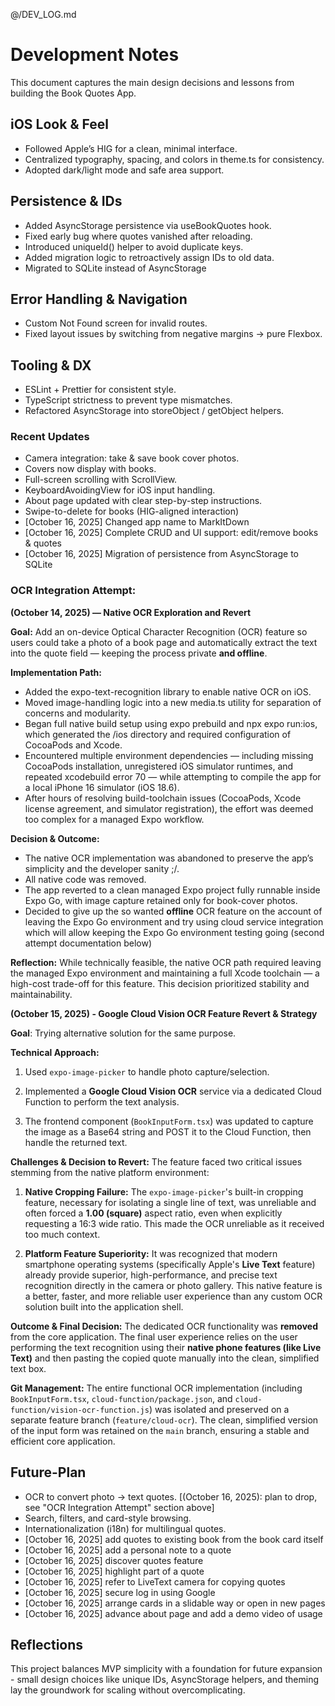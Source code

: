 @/DEV_LOG.md
 
# Development Notes
This document captures the main design decisions and lessons from building the Book Quotes App.

## iOS Look & Feel
- Followed Apple’s HIG for a clean, minimal interface.
- Centralized typography, spacing, and colors in theme.ts for consistency.
- Adopted dark/light mode and safe area support.

## Persistence & IDs    
- Added AsyncStorage persistence via useBookQuotes hook.
- Fixed early bug where quotes vanished after reloading.
- Introduced uniqueId() helper to avoid duplicate keys.
- Added migration logic to retroactively assign IDs to old data.
- Migrated to SQLite instead of AsyncStorage

## Error Handling & Navigation
- Custom Not Found screen for invalid routes.
- Fixed layout issues by switching from negative margins → pure Flexbox.

## Tooling & DX
- ESLint + Prettier for consistent style.
- TypeScript strictness to prevent type mismatches.
- Refactored AsyncStorage into storeObject / getObject helpers.

### Recent Updates
- Camera integration: take & save book cover photos.
- Covers now display with books.
- Full-screen scrolling with ScrollView.
- KeyboardAvoidingView for iOS input handling.
- About page updated with clear step-by-step instructions.
- Swipe-to-delete for books (HIG-aligned interaction)
- [October 16, 2025] Changed app name to MarkItDown
- [October 16, 2025] Complete CRUD and UI support: edit/remove books & quotes
- [October 16, 2025] Migration of persistence from AsyncStorage to SQLite

### OCR Integration Attempt:

**(October 14, 2025) — Native OCR Exploration and Revert**

**Goal:** Add an on-device Optical Character Recognition (OCR) feature so users could take a photo of a book page and automatically extract the text into the quote field — keeping the process private **and offline**.

**Implementation Path:**
- Added the expo-text-recognition library to enable native OCR on iOS.
- Moved image-handling logic into a new media.ts utility for separation of concerns and modularity.
- Began full native build setup using expo prebuild and npx expo run:ios, which generated the /ios directory and required configuration of CocoaPods and Xcode.
- Encountered multiple environment dependencies — including missing CocoaPods installation, unregistered iOS simulator runtimes, and repeated xcodebuild error 70 — while attempting to compile the app for a local iPhone 16 simulator (iOS 18.6).
- After hours of resolving build-toolchain issues (CocoaPods, Xcode license agreement, and simulator registration), the effort was deemed too complex for a managed Expo workflow.

**Decision & Outcome:**

- The native OCR implementation was abandoned to preserve the app’s simplicity and the developer sanity ;/.
- All native code was removed.
- The app reverted to a clean managed Expo project fully runnable inside Expo Go, with image capture retained only for book-cover photos.
- Decided to give up the so wanted **offline** OCR feature on the account of leaving the Expo Go environment and try using cloud service integration which will allow keeping the Expo Go environment testing going (second attempt documentation below)

**Reflection:**
While technically feasible, the native OCR path required leaving the managed Expo environment and maintaining a full Xcode toolchain — a high-cost trade-off for this feature. This decision prioritized stability and maintainability.

**(October 15, 2025) - Google Cloud Vision OCR Feature Revert & Strategy**

**Goal**: Trying alternative solution for the same purpose. 

**Technical Approach:**

1. Used `expo-image-picker` to handle photo capture/selection.

2. Implemented a **Google Cloud Vision OCR** service via a dedicated Cloud Function to perform the text analysis.

3. The frontend component (`BookInputForm.tsx`) was updated to capture the image as a Base64 string and POST it to the Cloud Function, then handle the returned text.

**Challenges & Decision to Revert:**
The feature faced two critical issues stemming from the native platform environment:

1. **Native Cropping Failure:** The `expo-image-picker`'s built-in cropping feature, necessary for isolating a single line of text, was unreliable and often forced a **1.00 (square)** aspect ratio, even when explicitly requesting a 16:3 wide ratio. This made the OCR unreliable as it received too much context.

2. **Platform Feature Superiority:** It was recognized that modern smartphone operating systems (specifically Apple's **Live Text** feature) already provide superior, high-performance, and precise text recognition directly in the camera or photo gallery. This native feature is a better, faster, and more reliable user experience than any custom OCR solution built into the application shell.

**Outcome & Final Decision:**
The dedicated OCR functionality was **removed** from the core application. The final user experience relies on the user performing the text recognition using their **native phone features (like Live Text)** and then pasting the copied quote manually into the clean, simplified text box.

**Git Management:**
The entire functional OCR implementation (including `BookInputForm.tsx`, `cloud-function/package.json`, and `cloud-function/vision-ocr-function.js`) was isolated and preserved on a separate feature branch (`feature/cloud-ocr`). The clean, simplified version of the input form was retained on the `main` branch, ensuring a stable and efficient core application.

## Future-Plan
- OCR to convert photo → text quotes. [(October 16, 2025): plan to drop, see "OCR Integration Attempt" section above]
- Search, filters, and card-style browsing.
- Internationalization (i18n) for multilingual quotes.
- [October 16, 2025] add quotes to existing book from the book card itself
- [October 16, 2025] add a personal note to a quote
- [October 16, 2025] discover quotes feature
- [October 16, 2025] highlight part of a quote
- [October 16, 2025] refer to LiveText camera for copying quotes
- [October 16, 2025] secure log in using Google
- [October 16, 2025] arrange cards in a slidable way or open in new pages
- [October 16, 2025] advance about page and add a demo video of usage

## Reflections
This project balances MVP simplicity with a foundation for future expansion - small design choices like unique IDs, AsyncStorage helpers, and theming lay the groundwork for scaling without overcomplicating.


